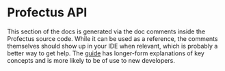 # Profectus API

This section of the docs is generated via the doc comments inside the Profectus source code. While it can be used as a reference, the comments themselves should show up in your IDE when relevant, which is probably a better way to get help. The [guide](/guide/) has longer-form explanations of key concepts and is more likely to be of use to new developers.
